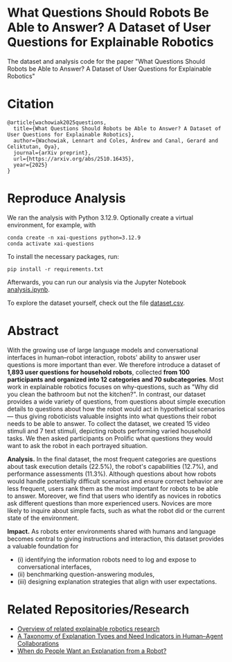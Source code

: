 # What Questions Should Robots Be Able to Answer? A Dataset of User Questions for Explainable Robotics
The dataset and analysis code for the paper "What Questions Should Robots be Able to Answer? A Dataset of User Questions for Explainable Robotics" 

# Citation
```
@article{wachowiak2025questions,
  title={What Questions Should Robots be Able to Answer? A Dataset of User Questions for Explainable Robotics},
  author={Wachowiak, Lennart and Coles, Andrew and Canal, Gerard and Celiktutan, Oya},
  journal={arXiv preprint},
  url={https://arxiv.org/abs/2510.16435}, 
  year={2025}
}
```

# Reproduce Analysis

We ran the analysis with Python 3.12.9. Optionally create a virtual environment, for example, with
```
conda create -n xai-questions python=3.12.9
conda activate xai-questions
```

To install the necessary packages, run:
```
pip install -r requirements.txt
```
Afterwards, you can run our analysis via the Jupyter Notebook [analysis.ipynb](https://github.com/lwachowiak/xai-questions-dataset/blob/main/analysis.ipynb).

To explore the dataset yourself, check out the file [dataset.csv](https://github.com/lwachowiak/xai-questions-dataset/blob/main/data/dataset.csv).

# Abstract
With the growing use of large language models and conversational interfaces in human–robot interaction, robots' ability to answer user questions is more important than ever.
We therefore introduce a dataset of **1,893 user questions for household robots**, collected **from 100 participants and organized into 12 categories and 70 subcategories**. Most work in explainable robotics focuses on 
why-questions, such as "Why did you clean the bathroom but not the kitchen?". In contrast, our dataset provides a wide variety of questions, from questions about simple execution details to questions about how the robot would act in hypothetical scenarios —  thus giving roboticists valuable insights into what questions their robot needs to be able to answer. To collect the dataset, we created 15 video stimuli and 7 text stimuli, depicting robots performing varied household tasks. We then asked participants on Prolific what questions they would want to ask the robot in each portrayed situation. 

**Analysis.** In the final dataset, the most frequent categories are questions about task execution details (22.5%), the robot's capabilities (12.7%), and performance assessments (11.3%). 
Although questions about how robots would handle potentially difficult scenarios and ensure correct behavior are less frequent, users rank them as the most important for robots to be able to answer. Moreover, we find that users who identify as novices in robotics ask different questions than more experienced users. Novices are more likely to inquire about simple facts, such as what the robot did or the current state of the environment. 

**Impact.** As robots enter environments shared with humans and language becomes central to giving instructions and interaction, this dataset provides a valuable foundation for 
- (i) identifying the information robots need to log and expose to conversational interfaces,
- (ii) benchmarking question-answering modules,
- (iii) designing explanation strategies that align with user expectations.

# Related Repositories/Research
- [Overview of related explainable robotics research](https://lwachowiak.github.io/project/explainablerobots/)
- [A Taxonomy of Explanation Types and Need Indicators in Human–Agent Collaborations](https://github.com/lwachowiak/Explanation-Types-and-Need-Indicators-in-HAI)
- [When do People Want an Explanation from a Robot?](https://github.com/lwachowiak/HRI-Video-Survey-on-Preferred-Robot-Responses)
